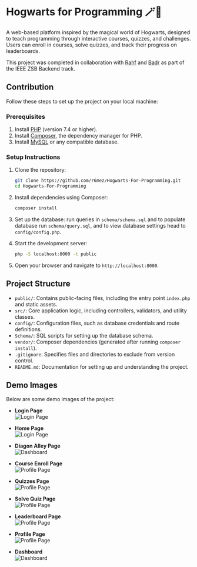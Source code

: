 # Hogwarts for Programming 🪄🔮

A web-based platform inspired by the magical world of Hogwarts, designed to teach programming through interactive courses, quizzes, and challenges. Users can enroll in courses, solve quizzes, and track their progress on leaderboards.

This project was completed in collaboration with [Rahf](https://github.com/Rahf-Ayman) and [Badr](https://github.com/TrueBadr) as part of the IEEE ZSB Backend track.

## Contribution

Follow these steps to set up the project on your local machine:

### Prerequisites

1. Install [PHP](https://www.php.net/downloads) (version 7.4 or higher).
2. Install [Composer](https://getcomposer.org/download/), the dependency manager for PHP.
3. Install [MySQL](https://dev.mysql.com/downloads/) or any compatible database.

### Setup Instructions

1. Clone the repository:
   ```bash
   git clone https://github.com/r6mez/Hogwarts-For-Programming.git
   cd Hogwarts-For-Programming
   ```

2. Install dependencies using Composer:
   ```bash
   composer install
   ```

3. Set up the database: run queries in `schema/schema.sql` and to populate database run `schema/query.sql`, and to view database settings head to `config/config.php`.

4. Start the development server:
   ```bash
   php -S localhost:8000 -t public
   ```

5. Open your browser and navigate to `http://localhost:8000`.

## Project Structure

- `public/`: Contains public-facing files, including the entry point `index.php` and static assets.
- `src/`: Core application logic, including controllers, validators, and utility classes.
- `config/`: Configuration files, such as database credentials and route definitions.
- `Schema/`: SQL scripts for setting up the database schema.
- `vendor/`: Composer dependencies (generated after running `composer install`).
- `.gitignore`: Specifies files and directories to exclude from version control.
- `README.md`: Documentation for setting up and understanding the project.

## Demo Images

Below are some demo images of the project:

- **Login Page**  
  ![Login Page](./References/images/login.png)

- **Home Page**  
  ![Login Page](./References/images/home.png)

- **Diagon Alley Page**  
  ![Dashboard](./References/images/diagonAlley.png)

- **Course Enroll Page**  
  ![Profile Page](./References/images/enroll.png)

- **Quizzes Page**  
  ![Profile Page](./References/images/quizes.png)

- **Solve Quiz Page**  
  ![Profile Page](./References/images/solveQuiz.png)

- **Leaderboard Page**  
  ![Profile Page](./References/images/leaderboard.png)

- **Profile Page**  
  ![Profile Page](./References/images/profile.png)


- **Dashboard**  
  ![Dashboard](./References/images/dashboard.png)